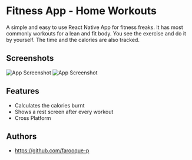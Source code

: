 
# Fitness App - Home Workouts

A simple and easy to use React Native App for fitness freaks. It has most commonly workouts for a lean and fit body.
You see the exercise and do it by yourself. The time and the calories are also tracked.



## Screenshots

![App Screenshot](https://res.cloudinary.com/duivztddr/image/upload/v1699796017/fitness/mockup_jccssu.png)
![App Screenshot](https://res.cloudinary.com/duivztddr/image/upload/v1699796321/fitness/pages_yejcig.png)


## Features

- Calculates the calories burnt
- Shows a rest screen after every workout
- Cross Platform


## Authors

- https://github.com/farooque-p


